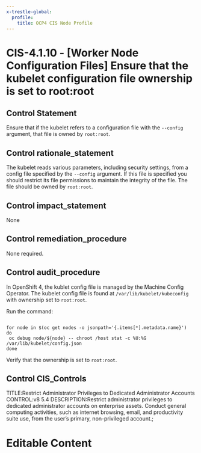 ```yaml
---
x-trestle-global:
  profile:
    title: OCP4 CIS Node Profile
---
```


# CIS-4.1.10 - \[Worker Node Configuration Files\] Ensure that the kubelet configuration file ownership is set to root:root

## Control Statement

Ensure that if the kubelet refers to a configuration file with the `--config` argument, that file is owned by `root:root`.

## Control rationale_statement

The kubelet reads various parameters, including security settings, from a config file specified by the `--config` argument. If this file is specified you should restrict its file permissions to maintain the integrity of the file. The file should be owned by `root:root`.

## Control impact_statement

None

## Control remediation_procedure

None required.

## Control audit_procedure

In OpenShift 4, the kublet config file is managed by the Machine Config Operator. The kubelet config file is found at `/var/lib/kubelet/kubeconfig` with ownership set to `root:root`.

Run the command:

```

for node in $(oc get nodes -o jsonpath='{.items[*].metadata.name}')
do
 oc debug node/${node} -- chroot /host stat -c %U:%G /var/lib/kubelet/config.json
done
```

Verify that the ownership is set to `root:root`.

## Control CIS_Controls

TITLE:Restrict Administrator Privileges to Dedicated Administrator Accounts CONTROL:v8 5.4 DESCRIPTION:Restrict administrator privileges to dedicated administrator accounts on enterprise assets. Conduct general computing activities, such as internet browsing, email, and productivity suite use, from the user’s primary, non-privileged account.;

# Editable Content

<!-- Make additions and edits below -->
<!-- The above represents the contents of the control as received by the profile, prior to additions. -->
<!-- If the profile makes additions to the control, they will appear below. -->
<!-- The above markdown may not be edited but you may edit the content below, and/or introduce new additions to be made by the profile. -->
<!-- If there is a yaml header at the top, parameter values may be edited. Use --set-parameters to incorporate the changes during assembly. -->
<!-- The content here will then replace what is in the profile for this control, after running profile-assemble. -->
<!-- The current profile has no added parts for this control, but you may add new ones here. -->
<!-- Each addition must have a heading either of the form ## Control my_addition_name -->
<!-- or ## Part a. (where the a. refers to one of the control statement labels.) -->
<!-- "## Control" parts are new parts added after the statement part. -->
<!-- "## Part" parts are new parts added into the top-level statement part with that label. -->
<!-- Subparts may be added with nested hash levels of the form ### My Subpart Name -->
<!-- underneath the parent ## Control or ## Part being added -->
<!-- See https://ibm.github.io/compliance-trestle/tutorials/ssp_profile_catalog_authoring/ssp_profile_catalog_authoring for guidance. -->
